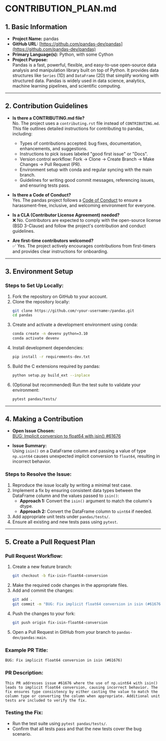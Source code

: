 
# CONTRIBUTION_PLAN.md

## 1. Basic Information

- **Project Name:** pandas  
- **GitHub URL:** [https://github.com/pandas-dev/pandas](https://github.com/pandas-dev/pandas)  
- **Primary Language(s):** Python, with some Cython  
- **Project Purpose:**  
  Pandas is a fast, powerful, flexible, and easy-to-use open-source data analysis and manipulation library built on top of Python. It provides data structures like `Series` (1D) and `DataFrame` (2D) that simplify working with structured data. Pandas is widely used in data science, analytics, machine learning pipelines, and scientific computing.

---

## 2. Contribution Guidelines

- **Is there a CONTRIBUTING.md file?**  
  No. The project uses a `contributing.rst` file instead of `CONTRIBUTING.md`. This file outlines detailed instructions for contributing to pandas, including:
  - Types of contributions accepted: bug fixes, documentation, enhancements, and suggestions.
  - Instructions to pick issues labeled "good first issue" or "Docs".
  - Version control workflow: Fork → Clone → Create Branch → Make Changes → Pull Request (PR).
  - Environment setup with conda and regular syncing with the main branch.
  - Guidelines for writing good commit messages, referencing issues, and ensuring tests pass.

- **Is there a Code of Conduct?**  
  Yes. The pandas project follows a [Code of Conduct](https://github.com/pandas-dev/pandas/blob/main/CODE_OF_CONDUCT.md) to ensure a harassment-free, inclusive, and welcoming environment for everyone.

- **Is a CLA (Contributor License Agreement) needed?**  
  ❌ No. Contributors are expected to comply with the open-source license (BSD 3-Clause) and follow the project's contribution and conduct guidelines.

- **Are first-time contributors welcomed?**  
  ✅ Yes. The project actively encourages contributions from first-timers and provides clear instructions for onboarding.

---

## 3. Environment Setup

### Steps to Set Up Locally:
1. Fork the repository on GitHub to your account.
2. Clone the repository locally:
   ```bash
   git clone https://github.com/<your-username>/pandas.git
   cd pandas
   ```
3. Create and activate a development environment using conda:
   ```bash
   conda create -n devenv python=3.10
   conda activate devenv
   ```
4. Install development dependencies:
   ```bash
   pip install -r requirements-dev.txt
   ```
5. Build the C extensions required by pandas:
   ```bash
   python setup.py build_ext --inplace
   ```
6. (Optional but recommended) Run the test suite to validate your environment:
   ```bash
   pytest pandas/tests/
   ```

---

## 4. Making a Contribution

- **Open Issue Chosen:**  
  [BUG: Implicit conversion to float64 with isin() #61676](https://github.com/pandas-dev/pandas/issues/61676)

- **Issue Summary:**  
  Using `isin()` on a DataFrame column and passing a value of type `np.uint64` causes unexpected implicit conversion to `float64`, resulting in incorrect behavior.

### Steps to Resolve the Issue:
1. Reproduce the issue locally by writing a minimal test case.
2. Implement a fix by ensuring consistent data types between the DataFrame column and the values passed to `isin()`:
   - **Approach 1:** Convert the `isin()` argument to match the column's dtype.
   - **Approach 2:** Convert the DataFrame column to `uint64` if needed.
3. Add appropriate unit tests under `pandas/tests/`.
4. Ensure all existing and new tests pass using `pytest`.

---

## 5. Create a Pull Request Plan

### Pull Request Workflow:
1. Create a new feature branch:
   ```bash
   git checkout -b fix-isin-float64-conversion
   ```
2. Make the required code changes in the appropriate files.
3. Add and commit the changes:
   ```bash
   git add .
   git commit -m "BUG: Fix implicit float64 conversion in isin (#61676)"
   ```
4. Push the changes to your fork:
   ```bash
   git push origin fix-isin-float64-conversion
   ```
5. Open a Pull Request in GitHub from your branch to `pandas-dev/pandas:main`.

### Example PR Title:
```
BUG: Fix implicit float64 conversion in isin (#61676)
```

### PR Description:
```
This PR addresses issue #61676 where the use of np.uint64 with isin() leads to implicit float64 conversion, causing incorrect behavior. The fix ensures type consistency by either casting the value to match the column type or converting the column when appropriate. Additional unit tests are included to verify the fix.
```

### Testing the Fix:
- Run the test suite using `pytest pandas/tests/`.
- Confirm that all tests pass and that the new tests cover the bug scenario.
